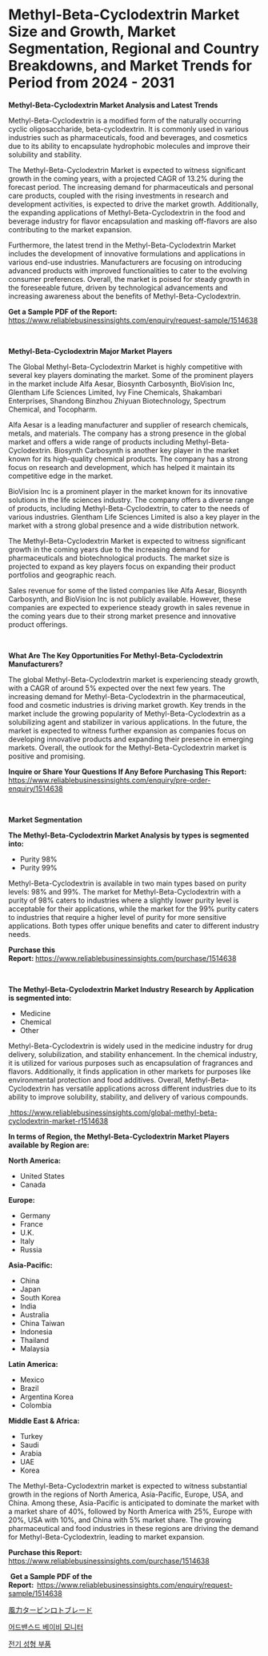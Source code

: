 <p><h1>Methyl-Beta-Cyclodextrin Market Size and Growth, Market Segmentation, Regional and Country Breakdowns, and Market Trends for Period from 2024 -  2031</h1></p><p><strong>Methyl-Beta-Cyclodextrin Market Analysis and Latest Trends</strong></p>
<p><p>Methyl-Beta-Cyclodextrin is a modified form of the naturally occurring cyclic oligosaccharide, beta-cyclodextrin. It is commonly used in various industries such as pharmaceuticals, food and beverages, and cosmetics due to its ability to encapsulate hydrophobic molecules and improve their solubility and stability.</p><p>The Methyl-Beta-Cyclodextrin Market is expected to witness significant growth in the coming years, with a projected CAGR of 13.2% during the forecast period. The increasing demand for pharmaceuticals and personal care products, coupled with the rising investments in research and development activities, is expected to drive the market growth. Additionally, the expanding applications of Methyl-Beta-Cyclodextrin in the food and beverage industry for flavor encapsulation and masking off-flavors are also contributing to the market expansion.</p><p>Furthermore, the latest trend in the Methyl-Beta-Cyclodextrin Market includes the development of innovative formulations and applications in various end-use industries. Manufacturers are focusing on introducing advanced products with improved functionalities to cater to the evolving consumer preferences. Overall, the market is poised for steady growth in the foreseeable future, driven by technological advancements and increasing awareness about the benefits of Methyl-Beta-Cyclodextrin.</p></p>
<p><strong>Get a Sample PDF of the Report:&nbsp;</strong> <a href="https://www.reliablebusinessinsights.com/enquiry/request-sample/1514638">https://www.reliablebusinessinsights.com/enquiry/request-sample/1514638</a></p>
<p>&nbsp;</p>
<p><strong>Methyl-Beta-Cyclodextrin Major Market Players</strong></p>
<p><p>The Global Methyl-Beta-Cyclodextrin Market is highly competitive with several key players dominating the market. Some of the prominent players in the market include Alfa Aesar, Biosynth Carbosynth, BioVision Inc, Glentham Life Sciences Limited, Ivy Fine Chemicals, Shakambari Enterprises, Shandong Binzhou Zhiyuan Biotechnology, Spectrum Chemical, and Tocopharm.</p><p>Alfa Aesar is a leading manufacturer and supplier of research chemicals, metals, and materials. The company has a strong presence in the global market and offers a wide range of products including Methyl-Beta-Cyclodextrin. Biosynth Carbosynth is another key player in the market known for its high-quality chemical products. The company has a strong focus on research and development, which has helped it maintain its competitive edge in the market.</p><p>BioVision Inc is a prominent player in the market known for its innovative solutions in the life sciences industry. The company offers a diverse range of products, including Methyl-Beta-Cyclodextrin, to cater to the needs of various industries. Glentham Life Sciences Limited is also a key player in the market with a strong global presence and a wide distribution network.</p><p>The Methyl-Beta-Cyclodextrin Market is expected to witness significant growth in the coming years due to the increasing demand for pharmaceuticals and biotechnological products. The market size is projected to expand as key players focus on expanding their product portfolios and geographic reach.</p><p>Sales revenue for some of the listed companies like Alfa Aesar, Biosynth Carbosynth, and BioVision Inc is not publicly available. However, these companies are expected to experience steady growth in sales revenue in the coming years due to their strong market presence and innovative product offerings.</p></p>
<p>&nbsp;</p>
<p><strong>What Are The Key Opportunities For Methyl-Beta-Cyclodextrin Manufacturers?</strong></p>
<p><p>The global Methyl-Beta-Cyclodextrin market is experiencing steady growth, with a CAGR of around 5% expected over the next few years. The increasing demand for Methyl-Beta-Cyclodextrin in the pharmaceutical, food and cosmetic industries is driving market growth. Key trends in the market include the growing popularity of Methyl-Beta-Cyclodextrin as a solubilizing agent and stabilizer in various applications. In the future, the market is expected to witness further expansion as companies focus on developing innovative products and expanding their presence in emerging markets. Overall, the outlook for the Methyl-Beta-Cyclodextrin market is positive and promising.</p></p>
<p><strong>Inquire or Share Your Questions If Any Before Purchasing This Report:</strong> <a href="https://www.reliablebusinessinsights.com/enquiry/pre-order-enquiry/1514638">https://www.reliablebusinessinsights.com/enquiry/pre-order-enquiry/1514638</a></p>
<p>&nbsp;</p>
<p><strong>Market Segmentation</strong></p>
<p><strong>The Methyl-Beta-Cyclodextrin Market Analysis by types is segmented into:</strong></p>
<p><ul><li>Purity 98%</li><li>Purity 99%</li></ul></p>
<p><p>Methyl-Beta-Cyclodextrin is available in two main types based on purity levels: 98% and 99%. The market for Methyl-Beta-Cyclodextrin with a purity of 98% caters to industries where a slightly lower purity level is acceptable for their applications, while the market for the 99% purity caters to industries that require a higher level of purity for more sensitive applications. Both types offer unique benefits and cater to different industry needs.</p></p>
<p><strong>Purchase this Report:&nbsp;</strong><a href="https://www.reliablebusinessinsights.com/purchase/1514638">https://www.reliablebusinessinsights.com/purchase/1514638</a></p>
<p>&nbsp;</p>
<p><strong>The Methyl-Beta-Cyclodextrin Market Industry Research by Application is segmented into:</strong></p>
<p><ul><li>Medicine</li><li>Chemical</li><li>Other</li></ul></p>
<p><p>Methyl-Beta-Cyclodextrin is widely used in the medicine industry for drug delivery, solubilization, and stability enhancement. In the chemical industry, it is utilized for various purposes such as encapsulation of fragrances and flavors. Additionally, it finds application in other markets for purposes like environmental protection and food additives. Overall, Methyl-Beta-Cyclodextrin has versatile applications across different industries due to its ability to improve solubility, stability, and delivery of various compounds.</p></p>
<p><a href="https://www.reliablebusinessinsights.com/global-methyl-beta-cyclodextrin-market-r1514638">&nbsp;https://www.reliablebusinessinsights.com/global-methyl-beta-cyclodextrin-market-r1514638</a></p>
<p><strong>In terms of Region, the Methyl-Beta-Cyclodextrin Market Players available by Region are:</strong></p>
<p>
    <p> <strong> North America: </strong>
        <ul>
            <li>United States</li>
            <li>Canada</li>
        </ul>
        </p> 
    <p> <strong> Europe: </strong>
        <ul>
            <li>Germany</li>
            <li>France</li>
            <li>U.K.</li>
            <li>Italy</li>
            <li>Russia</li>
        </ul>
        </p> 
    <p> <strong> Asia-Pacific: </strong>
        <ul>
            <li>China</li>
            <li>Japan</li>
            <li>South Korea</li>
            <li>India</li>
            <li>Australia</li>
            <li>China Taiwan</li>
            <li>Indonesia</li>
            <li>Thailand</li>
            <li>Malaysia</li>
        </ul>
        </p> 
    <p> <strong> Latin America: </strong>
        <ul>
            <li>Mexico</li>
            <li>Brazil</li>
            <li>Argentina Korea</li>
            <li>Colombia</li>
        </ul>
        </p> 
    <p> <strong> Middle East & Africa: </strong>
        <ul>
            <li>Turkey</li>
            <li>Saudi</li>
            <li>Arabia</li>
            <li>UAE</li>
            <li>Korea</li>
        </ul>
    </p>
    </p>
<p><p>The Methyl-Beta-Cyclodextrin market is expected to witness substantial growth in the regions of North America, Asia-Pacific, Europe, USA, and China. Among these, Asia-Pacific is anticipated to dominate the market with a market share of 40%, followed by North America with 25%, Europe with 20%, USA with 10%, and China with 5% market share. The growing pharmaceutical and food industries in these regions are driving the demand for Methyl-Beta-Cyclodextrin, leading to market expansion.</p></p>
<p><strong>Purchase this Report: </strong><a href="https://www.reliablebusinessinsights.com/purchase/1514638">https://www.reliablebusinessinsights.com/purchase/1514638</a></p>
<p>&nbsp;<strong>Get a Sample PDF of the Report:&nbsp;&nbsp;</strong><a href="https://www.reliablebusinessinsights.com/enquiry/request-sample/1514638">https://www.reliablebusinessinsights.com/enquiry/request-sample/1514638</a></p>
<p><strong></strong></p>
<p><p><a href="https://medium.com/@saigekulas/%E4%B8%96%E7%95%8C%E3%81%AE%E9%A2%A8%E5%8A%9B%E3%82%BF%E3%83%BC%E3%83%93%E3%83%B3%E3%83%AD%E3%83%BC%E3%82%BF%E3%83%BC%E3%83%96%E3%83%AC%E3%83%BC%E3%83%89%E7%94%A3%E6%A5%AD-%E7%A8%AE%E9%A1%9E-%E5%BF%9C%E7%94%A8-%E5%B8%82%E5%A0%B4%E3%83%97%E3%83%AC%E3%83%BC%E3%83%A4%E3%83%BC-%E5%9C%B0%E5%9F%9F%E5%88%A5%E6%88%90%E9%95%B7%E5%88%86%E6%9E%90-%E3%81%8A%E3%82%88%E3%81%B3%E5%B0%86%E6%9D%A5%E3%82%B7%E3%83%8A%E3%83%AA%E3%82%AA-2024%E5%B9%B4-2031%E5%B9%B4-6d63d5cecfb9">風力タービンロトブレード</a></p><p><a href="https://medium.com/@aidenreinger/%EA%B3%A0%EA%B8%89-%EC%95%84%EA%B8%B0-%EB%AA%A8%EB%8B%88%ED%84%B0-%EC%82%B0%EC%97%85-%EB%B6%84%EC%84%9D-%EB%B3%B4%EA%B3%A0%EC%84%9C-%EC%8B%9C%EC%9E%A5-%EA%B7%9C%EB%AA%A8-%EC%A0%90%EC%9C%A0%EC%9C%A8-%EC%9D%91%EC%9A%A9-%ED%94%84%EB%A1%9C%EA%B7%B8%EB%9E%A8-%EC%A7%80%EC%97%AD-%EA%B2%BD%EC%9F%81%EC%A0%84%EB%9E%B5%EB%B3%84-%EB%8F%99%ED%96%A5-2024-2031-2844a8ada47f">어드밴스드 베이비 모니터</a></p><p><a href="https://medium.com/@bustersipes981/2024%EB%85%84%EB%B6%80%ED%84%B0-2031%EB%85%84%EA%B9%8C%EC%A7%80%EC%9D%98-%EC%A0%84%EA%B8%B0-%ED%98%95%EC%84%B1-%EA%B5%AC%EC%84%B1-%EC%9A%94%EC%86%8C-%EC%8B%9C%EC%9E%A5-%EC%A0%90%EC%9C%A0%EC%9C%A8-%EB%B0%8F-%EA%B2%BD%EC%9F%81-%ED%92%8D%EA%B2%BD%EC%97%90-%EB%8C%80%ED%95%9C-%ED%86%B5%EC%B0%B0%EB%A0%A5-1dc9705fb4ce">전기 성형 부품</a></p></p>
